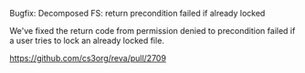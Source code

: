 Bugfix: Decomposed FS: return precondition failed if already locked

We've fixed the return code from permission denied to precondition failed if a
user tries to lock an already locked file.

https://github.com/cs3org/reva/pull/2709
